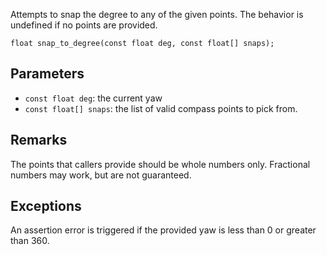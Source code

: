 Attempts to snap the degree to any of the given points. The behavior is undefined if no points are provided.

```nvgt
float snap_to_degree(const float deg, const float[] snaps);
```

## Parameters

* `const float deg`: the current yaw
* `const float[] snaps`: the list of valid compass points to pick from.

## Remarks

The points that callers provide should be whole numbers only. Fractional numbers may work, but are not guaranteed.

## Exceptions

An assertion error is triggered if the provided yaw is less than 0 or greater than 360.